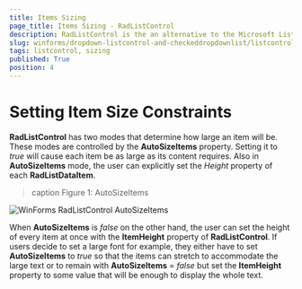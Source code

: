 ```yaml
---
title: Items Sizing
page_title: Items Sizing - RadListControl
description: RadListControl is the an alternative to the Microsoft ListBox control.
slug: winforms/dropdown-listcontrol-and-checkeddropdownlist/listcontrol/features/items-sizing
tags: listcontrol, sizing
published: True
position: 4  
---
```


# Setting Item Size Constraints

__RadListControl__ has two modes that determine how large an item will be. These modes are controlled by the __AutoSizeItems__ property. Setting it to *true* will cause each item be as large as its content requires. Also in __AutoSizeItems__ mode, the user can explicitly set the *Height* property of each __RadListDataItem__. 

>caption Figure 1: AutoSizeItems

![WinForms RadListControl AutoSizeItems](images/dropdown-and-listcontrol-listcontrol-items-sizing001.png)

When __AutoSizeItems__ is *false* on the other hand, the user can set the height of every item at once with the __ItemHeight__ property of __RadListControl__. If users decide to set a large font for example, they either have to set __AutoSizeItems__ to *true* so that the items can stretch to accommodate the large text or to remain with __AutoSizeItems__ = *false* but set the __ItemHeight__ property to some value that will be enough to display the whole text.
